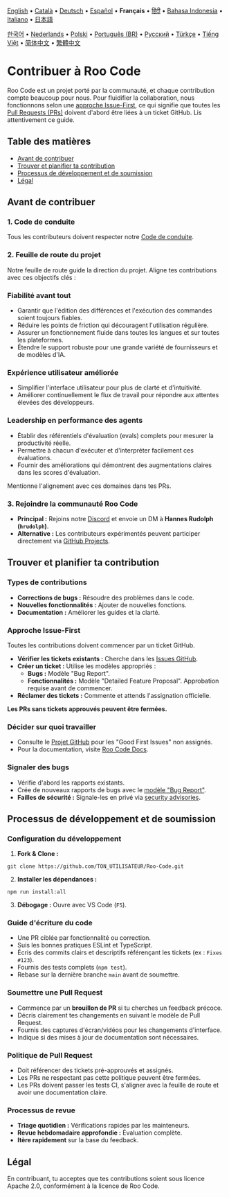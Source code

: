 [English](../../CONTRIBUTING.md) • [Català](../ca/CONTRIBUTING.md) • [Deutsch](../de/CONTRIBUTING.md) • [Español](../es/CONTRIBUTING.md) • <b>Français</b> • [हिंदी](../hi/CONTRIBUTING.md) • [Bahasa Indonesia](../id/CONTRIBUTING.md) • [Italiano](../it/CONTRIBUTING.md) • [日本語](../ja/CONTRIBUTING.md)

[한국어](../ko/CONTRIBUTING.md) • [Nederlands](../nl/CONTRIBUTING.md) • [Polski](../pl/CONTRIBUTING.md) • [Português (BR)](../pt-BR/CONTRIBUTING.md) • [Русский](../ru/CONTRIBUTING.md) • [Türkçe](../tr/CONTRIBUTING.md) • [Tiếng Việt](../vi/CONTRIBUTING.md) • [简体中文](../zh-CN/CONTRIBUTING.md) • [繁體中文](../zh-TW/CONTRIBUTING.md)

# Contribuer à Roo Code

Roo Code est un projet porté par la communauté, et chaque contribution compte beaucoup pour nous. Pour fluidifier la collaboration, nous fonctionnons selon une [approche Issue-First](#approche-issue-first), ce qui signifie que toutes les [Pull Requests (PRs)](#soumettre-une-pull-request) doivent d'abord être liées à un ticket GitHub. Lis attentivement ce guide.

## Table des matières

- [Avant de contribuer](#avant-de-contribuer)
- [Trouver et planifier ta contribution](#trouver-et-planifier-ta-contribution)
- [Processus de développement et de soumission](#processus-de-développement-et-de-soumission)
- [Légal](#légal)

## Avant de contribuer

### 1. Code de conduite

Tous les contributeurs doivent respecter notre [Code de conduite](./CODE_OF_CONDUCT.md).

### 2. Feuille de route du projet

Notre feuille de route guide la direction du projet. Aligne tes contributions avec ces objectifs clés :

### Fiabilité avant tout

- Garantir que l'édition des différences et l'exécution des commandes soient toujours fiables.
- Réduire les points de friction qui découragent l'utilisation régulière.
- Assurer un fonctionnement fluide dans toutes les langues et sur toutes les plateformes.
- Étendre le support robuste pour une grande variété de fournisseurs et de modèles d'IA.

### Expérience utilisateur améliorée

- Simplifier l'interface utilisateur pour plus de clarté et d'intuitivité.
- Améliorer continuellement le flux de travail pour répondre aux attentes élevées des développeurs.

### Leadership en performance des agents

- Établir des référentiels d'évaluation (evals) complets pour mesurer la productivité réelle.
- Permettre à chacun d'exécuter et d'interpréter facilement ces évaluations.
- Fournir des améliorations qui démontrent des augmentations claires dans les scores d'évaluation.

Mentionne l'alignement avec ces domaines dans tes PRs.

### 3. Rejoindre la communauté Roo Code

- **Principal :** Rejoins notre [Discord](https://discord.gg/roocode) et envoie un DM à **Hannes Rudolph (`hrudolph`)**.
- **Alternative :** Les contributeurs expérimentés peuvent participer directement via [GitHub Projects](https://github.com/orgs/RooCodeInc/projects/1).

## Trouver et planifier ta contribution

### Types de contributions

- **Corrections de bugs :** Résoudre des problèmes dans le code.
- **Nouvelles fonctionnalités :** Ajouter de nouvelles fonctions.
- **Documentation :** Améliorer les guides et la clarté.

### Approche Issue-First

Toutes les contributions doivent commencer par un ticket GitHub.

- **Vérifier les tickets existants :** Cherche dans les [Issues GitHub](https://github.com/RooCodeInc/Roo-Code/issues).
- **Créer un ticket :** Utilise les modèles appropriés :
    - **Bugs :** Modèle "Bug Report".
    - **Fonctionnalités :** Modèle "Detailed Feature Proposal". Approbation requise avant de commencer.
- **Réclamer des tickets :** Commente et attends l'assignation officielle.

**Les PRs sans tickets approuvés peuvent être fermées.**

### Décider sur quoi travailler

- Consulte le [Projet GitHub](https://github.com/orgs/RooCodeInc/projects/1) pour les "Good First Issues" non assignés.
- Pour la documentation, visite [Roo Code Docs](https://github.com/RooCodeInc/Roo-Code-Docs).

### Signaler des bugs

- Vérifie d'abord les rapports existants.
- Crée de nouveaux rapports de bugs avec le [modèle "Bug Report"](https://github.com/RooCodeInc/Roo-Code/issues/new/choose).
- **Failles de sécurité :** Signale-les en privé via [security advisories](https://github.com/RooCodeInc/Roo-Code/security/advisories/new).

## Processus de développement et de soumission

### Configuration du développement

1. **Fork & Clone :**

```
git clone https://github.com/TON_UTILISATEUR/Roo-Code.git
```

2. **Installer les dépendances :**

```
npm run install:all
```

3. **Débogage :** Ouvre avec VS Code (`F5`).

### Guide d'écriture du code

- Une PR ciblée par fonctionnalité ou correction.
- Suis les bonnes pratiques ESLint et TypeScript.
- Écris des commits clairs et descriptifs référençant les tickets (ex : `Fixes #123`).
- Fournis des tests complets (`npm test`).
- Rebase sur la dernière branche `main` avant de soumettre.

### Soumettre une Pull Request

- Commence par un **brouillon de PR** si tu cherches un feedback précoce.
- Décris clairement tes changements en suivant le modèle de Pull Request.
- Fournis des captures d'écran/vidéos pour les changements d'interface.
- Indique si des mises à jour de documentation sont nécessaires.

### Politique de Pull Request

- Doit référencer des tickets pré-approuvés et assignés.
- Les PRs ne respectant pas cette politique peuvent être fermées.
- Les PRs doivent passer les tests CI, s'aligner avec la feuille de route et avoir une documentation claire.

### Processus de revue

- **Triage quotidien :** Vérifications rapides par les mainteneurs.
- **Revue hebdomadaire approfondie :** Évaluation complète.
- **Itère rapidement** sur la base du feedback.

## Légal

En contribuant, tu acceptes que tes contributions soient sous licence Apache 2.0, conformément à la licence de Roo Code.

